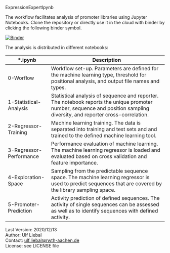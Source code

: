 ExpressionExpertIpynb

The workflow facilitates analysis of promoter libraries using Jupyter Notebooks. Clone the repository or directly use it in the cloud with binder by clicking the following binder symbol.

[![Binder](https://mybinder.org/badge_logo.svg)](https://mybinder.org/v2/gh/uliebal/exp2ipynb/master)

The analysis is distributed in different notebooks:

| *.ipynb | Description |
| ------ | ------ |
| 0-Worflow | Workflow set-up. Parameters are defined for the machine learning type, threshold for positional analysis, and output file names and types. |
| 1-Statistical-Analysis | Statistical analysis of sequence and reporter. The notebook reports the unique promoter number, sequence and position sampling diversity, and reporter cross-correlation. |
| 2-Regressor-Training | Machine learning training. The data is separated into training and test sets and and trained to the defined machine learning tool. |
| 3-Regressor-Performance | Performance evaluation of machine learning. The machine learning regressor is loaded and evaluated based on cross validation and feature importance. |
| 4-Exploration-Space | Sampling from the predictable sequence space. The machine learning regressor is used to predict sequences that are covered by the library sampling space. |
| 5-Promoter-Prediction | Activity prediction of defined sequences. The activity of single sequences can be assessed as well as to identify sequences with defined activity. |


Last Version: 2020/12/13<br>
Author: Ulf Liebal<br>
Contact: ulf.liebal@rwth-aachen.de<br>
License: see LICENSE file<br>
